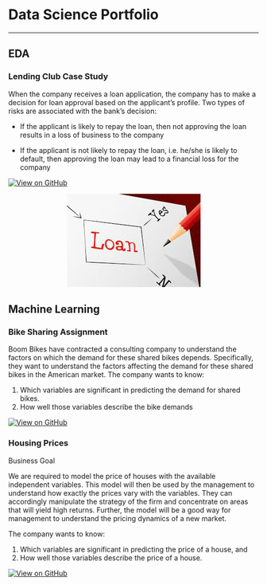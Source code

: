 # Data Science Portfolio
---
## EDA

### Lending Club Case Study

When the company receives a loan application, the company has to make a decision for loan approval based on the applicant’s profile. Two types of risks are associated with the bank’s decision:

*  If the applicant is likely to repay the loan, then not approving the loan results in a loss of business to the company

*  If the applicant is not likely to repay the loan, i.e. he/she is likely to default, then approving the loan may lead to a financial loss for the company

[![View on GitHub](https://img.shields.io/badge/GitHub-View_on_GitHub-blue?logo=GitHub)](https://github.com/simplyshravan/Lending_Club_Case_Study)

<center><img src="assets/img/loan.jpeg"/></center>

## Machine Learning

### Bike Sharing Assignment

Boom Bikes have contracted a consulting company to understand the factors on which the demand for these shared bikes depends. Specifically, they want to understand the factors affecting the demand for these shared bikes in the American market. The company wants to know:
1. Which variables are significant in predicting the demand for shared bikes.
2. How well those variables describe the bike demands

[![View on GitHub](https://img.shields.io/badge/GitHub-View_on_GitHub-blue?logo=GitHub)](https://github.com/simplyshravan/Bike-Sharing-Assignment)

### Housing Prices

Business Goal

We are required to model the price of houses with the available independent variables. This model will then be used by the management to understand how exactly the prices vary with the variables. They can accordingly manipulate the strategy of the firm and concentrate on areas that will yield high returns. Further, the model will be a good way for management to understand the pricing dynamics of a new market.

The company wants to know:

 1) Which variables are significant in predicting the price of a house, and
 2) How well those variables describe the price of a house.

[![View on GitHub](https://img.shields.io/badge/GitHub-View_on_GitHub-blue?logo=GitHub)]([https://github.com/simplyshravan/Bike-Sharing-Assignment](https://github.com/simplyshravan/Advance-Regression-Assignment/))



